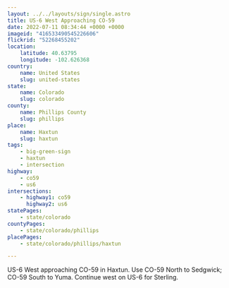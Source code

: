 ```yaml
---
layout: ../../layouts/sign/single.astro
title: US-6 West Approaching CO-59
date: 2022-07-11 08:34:44 +0000 +0000
imageid: "416533490545226606"
flickrid: "52268455202"
location:
    latitude: 40.63795
    longitude: -102.626368
country:
    name: United States
    slug: united-states
state:
    name: Colorado
    slug: colorado
county:
    name: Phillips County
    slug: phillips
place:
    name: Haxtun
    slug: haxtun
tags:
    - big-green-sign
    - haxtun
    - intersection
highway:
    - co59
    - us6
intersections:
    - highway1: co59
      highway2: us6
statePages:
    - state/colorado
countyPages:
    - state/colorado/phillips
placePages:
    - state/colorado/phillips/haxtun

---
```

US-6 West approaching CO-59 in Haxtun.  Use CO-59 North to Sedgwick; CO-59 South to Yuma.  Continue west on US-6 for Sterling.